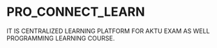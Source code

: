 # PRO_CONNECT_LEARN
IT IS CENTRALIZED LEARNING PLATFORM FOR AKTU EXAM AS WELL PROGRAMMING LEARNING COURSE.
